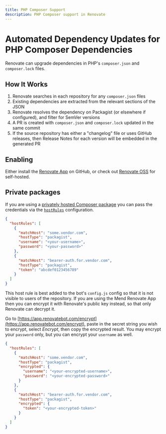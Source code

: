 ```yaml
---
title: PHP Composer Support
description: PHP Composer support in Renovate
---
```


# Automated Dependency Updates for PHP Composer Dependencies

Renovate can upgrade dependencies in PHP's `composer.json` and `composer.lock` files.

## How It Works

1. Renovate searches in each repository for any `composer.json` files
1. Existing dependencies are extracted from the relevant sections of the JSON
1. Renovate resolves the dependency on Packagist (or elsewhere if configured), and filter for SemVer versions
1. A PR is created with `composer.json` and `composer.lock` updated in the same commit
1. If the source repository has either a "changelog" file or uses GitHub releases, then Release Notes for each version will be embedded in the generated PR

## Enabling

Either install the [Renovate App](https://github.com/apps/renovate) on GitHub, or check out [Renovate OSS](https://github.com/renovatebot/renovate) for self-hosted.

## Private packages

If you are using a [privately hosted Composer package](https://getcomposer.org/doc/articles/authentication-for-private-packages.md) you can pass the credentials via the [`hostRules`](./configuration-options.md#hostrules) configuration.

```json
{
  "hostRules": [
    {
      "matchHost": "some.vendor.com",
      "hostType": "packagist",
      "username": "<your-username>",
      "password": "<your-password>"
    },
    {
      "matchHost": "bearer-auth.for.vendor.com",
      "hostType": "packagist",
      "token": "abcdef0123456789"
    }
  ]
}
```

This host rule is best added to the bot's `config.js` config so that it is not visible to users of the repository.
If you are using the Mend Renovate App then you can encrypt it with Renovate's public key instead, so that only Renovate can decrypt it.

Go to [https://app.renovatebot.com/encrypt](https://app.renovatebot.com/encrypt), paste in the secret string you wish to encrypt, select _Encrypt_, then copy the encrypted result.
You may encrypt your `password` only, but you can encrypt your `username` as well.

```json
{
  "hostRules": [
    {
      "matchHost": "some.vendor.com",
      "hostType": "packagist",
      "encrypted": {
        "username": "<your-encrypted-username>",
        "password": "<your-encrypted-password>"
      }
    },
    {
      "matchHost": "bearer-auth.for.vendor.com",
      "hostType": "packagist",
      "encrypted": {
        "token": "<your-encrypted-token>"
      }
    }
  ]
}
```
